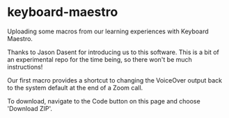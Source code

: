 # keyboard-maestro
Uploading some macros from our learning experiences with Keyboard Maestro.

Thanks to Jason Dasent for introducing us to this software.  This is a bit of an experimental repo for the time being, so there won't be much instructions!

Our first macro provides a shortcut to changing the VoiceOver output back to the system default at the end of a Zoom call.

To download, navigate to the Code button on this page and choose 'Download ZIP'.
